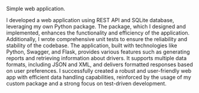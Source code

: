 Simple web application.

I developed a web application using REST API and SQLite database, leveraging my own Python package. The package, which I designed and implemented, enhances the functionality and efficiency of the application. Additionally, I wrote comprehensive unit tests to ensure the reliability and stability of the codebase. The application, built with technologies like Python, Swagger, and Flask, provides various features such as generating reports and retrieving information about drivers. It supports multiple data formats, including JSON and XML, and delivers formatted responses based on user preferences. I successfully created a robust and user-friendly web app with efficient data handling capabilities, reinforced by the usage of my custom package and a strong focus on test-driven development.
